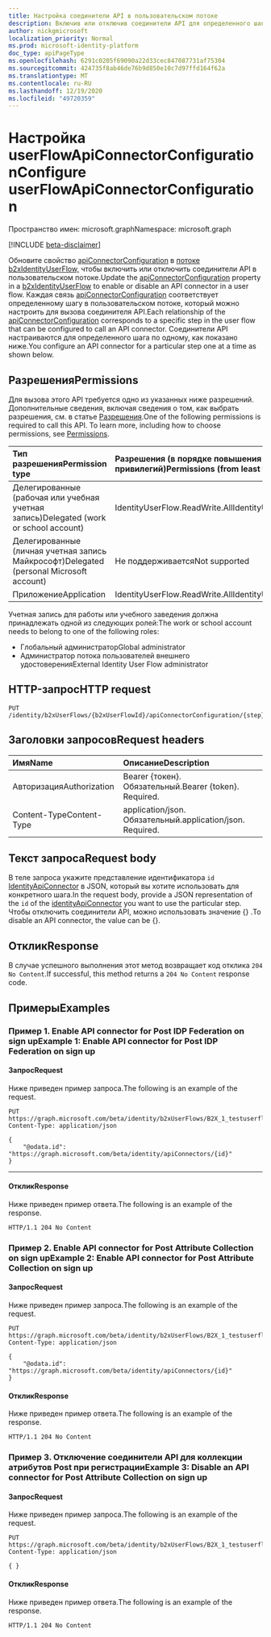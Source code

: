 ```yaml
---
title: Настройка соединители API в пользовательском потоке
description: Включив или отключив соединители API для определенного шага в пользовательском потоке, обновив свойство apiConnectorConfiguration.
author: nickgmicrosoft
localization_priority: Normal
ms.prod: microsoft-identity-platform
doc_type: apiPageType
ms.openlocfilehash: 6291c0205f69090a22d33cec847087731af75304
ms.sourcegitcommit: 424735f8ab46de76b9d850e10c7d97ffd164f62a
ms.translationtype: MT
ms.contentlocale: ru-RU
ms.lasthandoff: 12/19/2020
ms.locfileid: "49720359"
---
```

# <a name="configure-userflowapiconnectorconfiguration"></a><span data-ttu-id="5529b-103">Настройка userFlowApiConnectorConfiguration</span><span class="sxs-lookup"><span data-stu-id="5529b-103">Configure userFlowApiConnectorConfiguration</span></span>

<span data-ttu-id="5529b-104">Пространство имен: microsoft.graph</span><span class="sxs-lookup"><span data-stu-id="5529b-104">Namespace: microsoft.graph</span></span>

[!INCLUDE [beta-disclaimer](../../includes/beta-disclaimer.md)]

<span data-ttu-id="5529b-105">Обновите свойство [apiConnectorConfiguration](../resources/userflowapiconnectorconfiguration.md) в [потоке b2xIdentityUserFlow,](../resources/b2xidentityuserflow.md) чтобы включить или отключить соединители API в пользовательском потоке.</span><span class="sxs-lookup"><span data-stu-id="5529b-105">Update the [apiConnectorConfiguration](../resources/userflowapiconnectorconfiguration.md) property in a [b2xIdentityUserFlow](../resources/b2xidentityuserflow.md) to enable or disable an API connector in a user flow.</span></span> <span data-ttu-id="5529b-106">Каждая связь [apiConnectorConfiguration](../resources/userflowapiconnectorconfiguration.md) соответствует определенному шагу в пользовательском потоке, который можно настроить для вызова соединителя API.</span><span class="sxs-lookup"><span data-stu-id="5529b-106">Each relationship of the [apiConnectorConfiguration](../resources/userflowapiconnectorconfiguration.md) corresponds to a specific step in the user flow that can be configured to call an API connector.</span></span> <span data-ttu-id="5529b-107">Соединители API настраиваются для определенного шага по одному, как показано ниже.</span><span class="sxs-lookup"><span data-stu-id="5529b-107">You configure an API connector for a particular step one at a time as shown below.</span></span>

## <a name="permissions"></a><span data-ttu-id="5529b-108">Разрешения</span><span class="sxs-lookup"><span data-stu-id="5529b-108">Permissions</span></span>

<span data-ttu-id="5529b-p102">Для вызова этого API требуется одно из указанных ниже разрешений. Дополнительные сведения, включая сведения о том, как выбрать разрешения, см. в статье [Разрешения](/graph/permissions-reference).</span><span class="sxs-lookup"><span data-stu-id="5529b-p102">One of the following permissions is required to call this API. To learn more, including how to choose permissions, see [Permissions](/graph/permissions-reference).</span></span>

|<span data-ttu-id="5529b-111">Тип разрешения</span><span class="sxs-lookup"><span data-stu-id="5529b-111">Permission type</span></span>|<span data-ttu-id="5529b-112">Разрешения (в порядке повышения привилегий)</span><span class="sxs-lookup"><span data-stu-id="5529b-112">Permissions (from least to most privileged)</span></span>|
|:---|:---|
|<span data-ttu-id="5529b-113">Делегированные (рабочая или учебная учетная запись)</span><span class="sxs-lookup"><span data-stu-id="5529b-113">Delegated (work or school account)</span></span>|<span data-ttu-id="5529b-114">IdentityUserFlow.ReadWrite.All</span><span class="sxs-lookup"><span data-stu-id="5529b-114">IdentityUserFlow.ReadWrite.All</span></span>|
|<span data-ttu-id="5529b-115">Делегированные (личная учетная запись Майкрософт)</span><span class="sxs-lookup"><span data-stu-id="5529b-115">Delegated (personal Microsoft account)</span></span>|<span data-ttu-id="5529b-116">Не поддерживается</span><span class="sxs-lookup"><span data-stu-id="5529b-116">Not supported</span></span>|
|<span data-ttu-id="5529b-117">Приложение</span><span class="sxs-lookup"><span data-stu-id="5529b-117">Application</span></span>|<span data-ttu-id="5529b-118">IdentityUserFlow.ReadWrite.All</span><span class="sxs-lookup"><span data-stu-id="5529b-118">IdentityUserFlow.ReadWrite.All</span></span>|

<span data-ttu-id="5529b-119">Учетная запись для работы или учебного заведения должна принадлежать одной из следующих ролей:</span><span class="sxs-lookup"><span data-stu-id="5529b-119">The work or school account needs to belong to one of the following roles:</span></span>

* <span data-ttu-id="5529b-120">Глобальный администратор</span><span class="sxs-lookup"><span data-stu-id="5529b-120">Global administrator</span></span>
* <span data-ttu-id="5529b-121">Администратор потока пользователей внешнего удостоверения</span><span class="sxs-lookup"><span data-stu-id="5529b-121">External Identity User Flow administrator</span></span>

## <a name="http-request"></a><span data-ttu-id="5529b-122">HTTP-запрос</span><span class="sxs-lookup"><span data-stu-id="5529b-122">HTTP request</span></span>

<!-- {
  "blockType": "ignored"
}
-->

``` http
PUT /identity/b2xUserFlows/{b2xUserFlowId}/apiConnectorConfiguration/{step}/$ref
```

## <a name="request-headers"></a><span data-ttu-id="5529b-123">Заголовки запросов</span><span class="sxs-lookup"><span data-stu-id="5529b-123">Request headers</span></span>

|<span data-ttu-id="5529b-124">Имя</span><span class="sxs-lookup"><span data-stu-id="5529b-124">Name</span></span>|<span data-ttu-id="5529b-125">Описание</span><span class="sxs-lookup"><span data-stu-id="5529b-125">Description</span></span>|
|:---|:---|
|<span data-ttu-id="5529b-126">Авторизация</span><span class="sxs-lookup"><span data-stu-id="5529b-126">Authorization</span></span>|<span data-ttu-id="5529b-p103">Bearer {токен}. Обязательный.</span><span class="sxs-lookup"><span data-stu-id="5529b-p103">Bearer {token}. Required.</span></span>|
|<span data-ttu-id="5529b-129">Content-Type</span><span class="sxs-lookup"><span data-stu-id="5529b-129">Content-Type</span></span>|<span data-ttu-id="5529b-p104">application/json. Обязательный.</span><span class="sxs-lookup"><span data-stu-id="5529b-p104">application/json. Required.</span></span>|

## <a name="request-body"></a><span data-ttu-id="5529b-132">Текст запроса</span><span class="sxs-lookup"><span data-stu-id="5529b-132">Request body</span></span>

<span data-ttu-id="5529b-133">В теле запроса укажите представление идентификатора `id` [IdentityApiConnector](../resources/identityapiconnector.md) в JSON, который вы хотите использовать для конкретного шага.</span><span class="sxs-lookup"><span data-stu-id="5529b-133">In the request body, provide a JSON representation of the `id` of the [identityApiConnector](../resources/identityapiconnector.md) you want to use the particular step.</span></span> <span data-ttu-id="5529b-134">Чтобы отключить соединители API, можно использовать значение {} .</span><span class="sxs-lookup"><span data-stu-id="5529b-134">To disable an API connector, the value can be {}.</span></span>

## <a name="response"></a><span data-ttu-id="5529b-135">Отклик</span><span class="sxs-lookup"><span data-stu-id="5529b-135">Response</span></span>

<span data-ttu-id="5529b-136">В случае успешного выполнения этот метод возвращает код отклика `204 No Content`.</span><span class="sxs-lookup"><span data-stu-id="5529b-136">If successful, this method returns a `204 No Content` response code.</span></span>

## <a name="examples"></a><span data-ttu-id="5529b-137">Примеры</span><span class="sxs-lookup"><span data-stu-id="5529b-137">Examples</span></span>

### <a name="example-1-enable-api-connector-for-post-idp-federation-on-sign-up"></a><span data-ttu-id="5529b-138">Пример 1. Enable API connector for Post IDP Federation on sign up</span><span class="sxs-lookup"><span data-stu-id="5529b-138">Example 1: Enable API connector for Post IDP Federation on sign up</span></span>

#### <a name="request"></a><span data-ttu-id="5529b-139">Запрос</span><span class="sxs-lookup"><span data-stu-id="5529b-139">Request</span></span>

<span data-ttu-id="5529b-140">Ниже приведен пример запроса.</span><span class="sxs-lookup"><span data-stu-id="5529b-140">The following is an example of the request.</span></span>

<!-- {
  "blockType": "request",
  "name": "put_b2xuserflows-apiconnectorconfiguration_postFederationSignup"
}
-->

``` http
PUT https://graph.microsoft.com/beta/identity/b2xUserFlows/B2X_1_testuserflow/apiConnectorConfiguration/postFederationSignup/$ref
Content-Type: application/json

{
    "@odata.id": "https://graph.microsoft.com/beta/identity/apiConnectors/{id}"   
}
```

---

#### <a name="response"></a><span data-ttu-id="5529b-141">Отклик</span><span class="sxs-lookup"><span data-stu-id="5529b-141">Response</span></span> 

<span data-ttu-id="5529b-142">Ниже приведен пример ответа.</span><span class="sxs-lookup"><span data-stu-id="5529b-142">The following is an example of the response.</span></span>

<!-- {
  "blockType": "response",
}
-->

``` http
HTTP/1.1 204 No Content
```

### <a name="example-2-enable-api-connector-for-post-attribute-collection-on-sign-up"></a><span data-ttu-id="5529b-143">Пример 2. Enable API connector for Post Attribute Collection on sign up</span><span class="sxs-lookup"><span data-stu-id="5529b-143">Example 2: Enable API connector for Post Attribute Collection on sign up</span></span>

#### <a name="request"></a><span data-ttu-id="5529b-144">Запрос</span><span class="sxs-lookup"><span data-stu-id="5529b-144">Request</span></span> 

<span data-ttu-id="5529b-145">Ниже приведен пример запроса.</span><span class="sxs-lookup"><span data-stu-id="5529b-145">The following is an example of the request.</span></span>

<!-- {
  "blockType": "request",
  "name": "put_b2xuserflows-apiconnectorconfiguration_postAttributeCollection"
}
-->

``` http
PUT https://graph.microsoft.com/beta/identity/b2xUserFlows/B2X_1_testuserflow/apiConnectorConfiguration/postAttributeCollection/$ref
Content-Type: application/json

{
    "@odata.id": "https://graph.microsoft.com/beta/identity/apiConnectors/{id}"   
}
```

#### <a name="response"></a><span data-ttu-id="5529b-146">Отклик</span><span class="sxs-lookup"><span data-stu-id="5529b-146">Response</span></span>

<span data-ttu-id="5529b-147">Ниже приведен пример ответа.</span><span class="sxs-lookup"><span data-stu-id="5529b-147">The following is an example of the response.</span></span>

<!-- {
  "blockType": "response",
}
-->

``` http
HTTP/1.1 204 No Content
```

### <a name="example-3-disable-an-api-connector-for-post-attribute-collection-on-sign-up"></a><span data-ttu-id="5529b-148">Пример 3. Отключение соединители API для коллекции атрибутов Post при регистрации</span><span class="sxs-lookup"><span data-stu-id="5529b-148">Example 3: Disable an API connector for Post Attribute Collection on sign up</span></span>

#### <a name="request"></a><span data-ttu-id="5529b-149">Запрос</span><span class="sxs-lookup"><span data-stu-id="5529b-149">Request</span></span> 

<span data-ttu-id="5529b-150">Ниже приведен пример запроса.</span><span class="sxs-lookup"><span data-stu-id="5529b-150">The following is an example of the request.</span></span>

<!-- {
  "blockType": "request",
  "name": "put_b2xuserflows-apiconnectorconfiguration_disable-postAttributeCollection"
}
-->

``` http
PUT https://graph.microsoft.com/beta/identity/b2xUserFlows/B2X_1_testuserflow/apiConnectorConfiguration/postAttributeCollection/$ref
Content-Type: application/json

{ }
```

#### <a name="response"></a><span data-ttu-id="5529b-151">Отклик</span><span class="sxs-lookup"><span data-stu-id="5529b-151">Response</span></span>

<span data-ttu-id="5529b-152">Ниже приведен пример ответа.</span><span class="sxs-lookup"><span data-stu-id="5529b-152">The following is an example of the response.</span></span>

<!-- {
  "blockType": "response",
}
-->

``` http
HTTP/1.1 204 No Content
```
